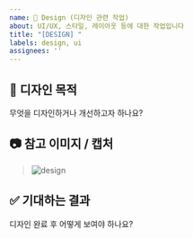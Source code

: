 ```yaml
---
name: 🎨 Design (디자인 관련 작업)
about: UI/UX, 스타일, 레이아웃 등에 대한 작업입니다
title: "[DESIGN] "
labels: design, ui
assignees: ''
---
```


## 🎨 디자인 목적
무엇을 디자인하거나 개선하고자 하나요?

## 📷 참고 이미지 / 캡처
> ![design](https://...)

## ✅ 기대하는 결과
디자인 완료 후 어떻게 보여야 하나요?
